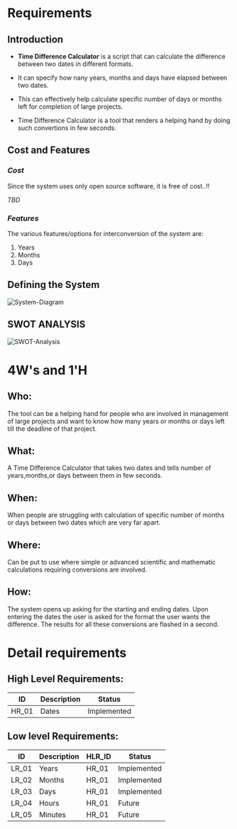 # Requirements

## Introduction
* **Time Difference Calculator** is a script that can calculate the difference between two dates in different formats.

* It can specify how nany years, months and days have elapsed between two dates.

* This can effectively help calculate specific number of days or months left for completion of large projects.

* Time Difference Calculator is a tool that renders a helping hand by doing such convertions in few seconds.


## Cost and Features
### *Cost*
Since the system uses only open source software, it is free of cost..!!

*TBD*

### *Features*
The various features/options for interconversion of the system are:
1. Years
2. Months
3. Days


## Defining the System
![System-Diagram](https://github.com/Sanchana-2k/LTTS_C_MiniProject/blob/bd3f1a159eb0f2032dbd88662892a2142d26b84d/1_Requirements/System%20Diagram.jpg)
    
## SWOT ANALYSIS
![SWOT-Analysis](https://github.com/Sanchana-2k/LTTS_C_MiniProject/blob/6f6972167470b4b186e9995b7a6647f3f8c7cbd5/1_Requirements/swot%20analysis.jpg)

# 4W&#39;s and 1&#39;H

## Who:

The tool can be a helping hand for people who are involved in management of large projects and want to know how many years or months or days left till the deadline of that project.

## What:

A Time Difference Calculator that takes two dates and tells number of years,months,or days between them in few seconds.

## When:

When people are struggling with calculation of specific number of months or days between two dates which are very far apart. 

## Where:

Can be put to use where simple or advanced scientific and mathematic calculations requiring conversions are involved.

## How:

The system opens up asking for the starting and ending dates. Upon entering the dates the user is asked for the format the user wants the difference.  The results for all these conversions are flashed in a second.

# Detail requirements
## High Level Requirements:

|      ID          |Description                          |Status                         |
|----------------|-------------------------------|-----------------------------|
|HR_01|Dates |Implemented|


##  Low level Requirements:
|      ID          |Description                          |  HLR_ID  |Status               |
|----------------|-------------------------------|----------|-----------------------------|
|LR_01|Years|HR_01|Implemented|
|LR_02|Months|HR_01|Implemented|
|LR_03|Days|HR_01|Implemented|
|LR_04|Hours|HR_01|Future|
|LR_05|Minutes|HR_01|Future|

